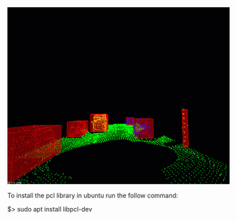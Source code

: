 
<img src="media/ObstacleDetectionFPS.gif" width="700" height="400" />

To install the pcl library in ubuntu run the follow command:

$> sudo apt install libpcl-dev

